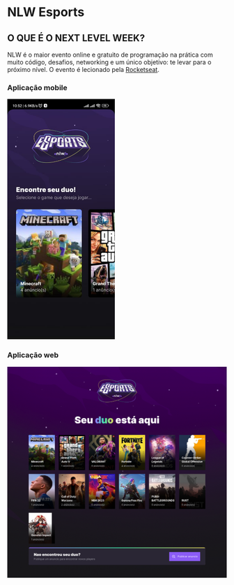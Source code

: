 # NLW Esports

## O QUE É O NEXT LEVEL WEEK?

NLW é o maior evento online e gratuito de programação na prática com muito código, desafios, networking e um único objetivo: te levar para o próximo nível. O evento é lecionado pela <a href="https://rocketseat.com.br/">Rocketseat</a>.


### Aplicação mobile

<img src="./mobile.jpeg" height="550">

### Aplicação web

<img src="./web.png">
